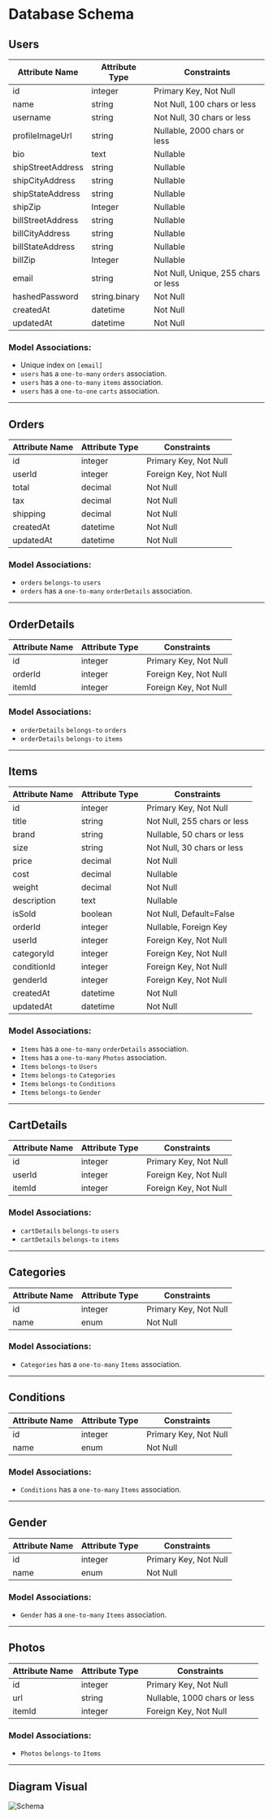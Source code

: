 # Database Schema

## Users

| Attribute Name    | Attribute Type | Constraints                         |
| ----------------- | -------------- | ----------------------------------- |
| id                | integer        | Primary Key, Not Null               |
| name              | string         | Not Null, 100 chars or less         |
| username          | string         | Not Null, 30 chars or less          |
| profileImageUrl   | string         | Nullable, 2000 chars or less        |
| bio               | text           | Nullable                            |
| shipStreetAddress | string         | Nullable                            |
| shipCityAddress   | string         | Nullable                            |
| shipStateAddress  | string         | Nullable                            |
| shipZip           | Integer        | Nullable                            |
| billStreetAddress | string         | Nullable                            |
| billCityAddress   | string         | Nullable                            |
| billStateAddress  | string         | Nullable                            |
| billZip           | Integer        | Nullable                            |
| email             | string         | Not Null, Unique, 255 chars or less |
| hashedPassword    | string.binary  | Not Null                            |
| createdAt         | datetime       | Not Null                            |
| updatedAt         | datetime       | Not Null                            |

### Model Associations:

- Unique index on `[email]`
- `users` has a `one-to-many` `orders` association.
- `users` has a `one-to-many` `items` association.
- `users` has a `one-to-one` `carts` association.

---

## Orders

| Attribute Name | Attribute Type | Constraints           |
| -------------- | -------------- | --------------------- |
| id             | integer        | Primary Key, Not Null |
| userId         | integer        | Foreign Key, Not Null |
| total          | decimal        | Not Null              |
| tax            | decimal        | Not Null              |
| shipping       | decimal        | Not Null              |
| createdAt      | datetime       | Not Null              |
| updatedAt      | datetime       | Not Null              |

### Model Associations:

- `orders` `belongs-to` `users`
- `orders` has a `one-to-many` `orderDetails` association.

---

## OrderDetails

| Attribute Name | Attribute Type | Constraints           |
| -------------- | -------------- | --------------------- |
| id             | integer        | Primary Key, Not Null |
| orderId        | integer        | Foreign Key, Not Null |
| itemId         | integer        | Foreign Key, Not Null |

### Model Associations:

- `orderDetails` `belongs-to` `orders`
- `orderDetails` `belongs-to` `items`

---

## Items

| Attribute Name | Attribute Type | Constraints                 |
| -------------- | -------------- | --------------------------- |
| id             | integer        | Primary Key, Not Null       |
| title          | string         | Not Null, 255 chars or less |
| brand          | string         | Nullable, 50 chars or less  |
| size           | string         | Not Null, 30 chars or less  |
| price          | decimal        | Not Null                    |
| cost           | decimal        | Nullable                    |
| weight         | decimal        | Not Null                    |
| description    | text           | Nullable                    |
| isSold         | boolean        | Not Null, Default=False     |
| orderId        | integer        | Nullable, Foreign Key       |
| userId         | integer        | Foreign Key, Not Null       |
| categoryId     | integer        | Foreign Key, Not Null       |
| conditionId    | integer        | Foreign Key, Not Null       |
| genderId       | integer        | Foreign Key, Not Null       |
| createdAt      | datetime       | Not Null                    |
| updatedAt      | datetime       | Not Null                    |

### Model Associations:

- `Items` has a `one-to-many` `orderDetails` association.
- `Items` has a `one-to-many` `Photos` association.
- `Items` `belongs-to` `Users`
- `Items` `belongs-to` `Categories`
- `Items` `belongs-to` `Conditions`
- `Items` `belongs-to` `Gender`

---

## CartDetails

| Attribute Name | Attribute Type | Constraints           |
| -------------- | -------------- | --------------------- |
| id             | integer        | Primary Key, Not Null |
| userId         | integer        | Foreign Key, Not Null |
| itemId         | integer        | Foreign Key, Not Null |

### Model Associations:

- `cartDetails` `belongs-to` `users`
- `cartDetails` `belongs-to` `items`

---

## Categories

| Attribute Name | Attribute Type | Constraints           |
| -------------- | -------------- | --------------------- |
| id             | integer        | Primary Key, Not Null |
| name           | enum           | Not Null              |

### Model Associations:

- `Categories` has a `one-to-many` `Items` association.

---

## Conditions

| Attribute Name | Attribute Type | Constraints           |
| -------------- | -------------- | --------------------- |
| id             | integer        | Primary Key, Not Null |
| name           | enum           | Not Null              |

### Model Associations:

- `Conditions` has a `one-to-many` `Items` association.

---

## Gender

| Attribute Name | Attribute Type | Constraints           |
| -------------- | -------------- | --------------------- |
| id             | integer        | Primary Key, Not Null |
| name           | enum           | Not Null              |

### Model Associations:

- `Gender` has a `one-to-many` `Items` association.

---

## Photos

| Attribute Name | Attribute Type | Constraints                  |
| -------------- | -------------- | ---------------------------- |
| id             | integer        | Primary Key, Not Null        |
| url            | string         | Nullable, 1000 chars or less |
| itemId         | integer        | Foreign Key, Not Null        |

### Model Associations:

- `Photos` `belongs-to` `Items`

---

## Diagram Visual

![Schema](https://i.postimg.cc/fRknjh7Y/db-schema.jpg)

